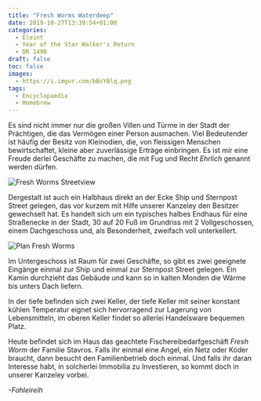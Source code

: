 ```yaml
---
title: "Fresh Worms Waterdeep"
date: 2019-10-27T13:39:54+01:00
categories:
  - Eleint
  - Year of the Star Walker's Return
  - DR 1490
draft: false
toc: false
images:
  - https://i.imgur.com/bBsYBlq.png
tags: 
  - Encyclopaedia
  - Homebrew
---
```


Es sind nicht immer nur die großen Villen und Türme in der Stadt der Prächtigen, die das Vermögen einer Person ausmachen. Viel Bedeutender ist häufig der Besitz von Kleinodien, die, von fleissigen Menschen bewirtschaftet, kleine aber zuverlässige Erträge einbringen. Es ist mir eine Freude derlei Geschäfte zu machen, die mit Fug und Recht _Ehrlich_ genannt werden dürfen.

![Fresh Worms Streetview](https://i.imgur.com/WoblMWk.jpg)

Dergestalt ist auch ein Halbhaus direkt an der Ecke Ship und Sternpost Street gelegen, das vor kurzem mit Hilfe unserer Kanzeley den Besitzer gewechselt hat. Es handelt sich um ein typisches halbes Endhaus für eine Straßenecke in der Stadt, 30 auf 20 Fuß im Grundriss mit 2 Vollgeschossen, einem Dachgeschoss und, als Besonderheit, zweifach voll unterkellert.

![Plan Fresh Worms](https://i.imgur.com/bBsYBlq.png)

Im Untergeschoss ist Raum für zwei Geschäfte, so gibt es zwei geeignete Eingänge einmal zur Ship und einmal zur Sternpost Street gelegen. Ein Kamin durchzieht das Gebäude und kann so in kalten Monden die Wärme bis unters Dach liefern.

In der tiefe befinden sich zwei Keller, der tiefe Keller mit seiner konstant kühlen Temperatur eignet sich hervorragend zur Lagerung von Lebensmitteln, im oberen Keller findet so allerlei Handelsware bequemen Platz.

Heute befindet sich im Haus das geachtete Fischereibedarfgeschäft _Fresh Worm_ der Familie Stavros. Falls ihr einmal eine Angel, ein Netz oder Köder braucht, dann besucht den Familienbetrieb doch einmal. Und falls ihr daran Interesse habt, in solcherlei Immobilia zu Investieren, so kommt doch in unserer Kanzeley vorbei.

_-Fohleireih_